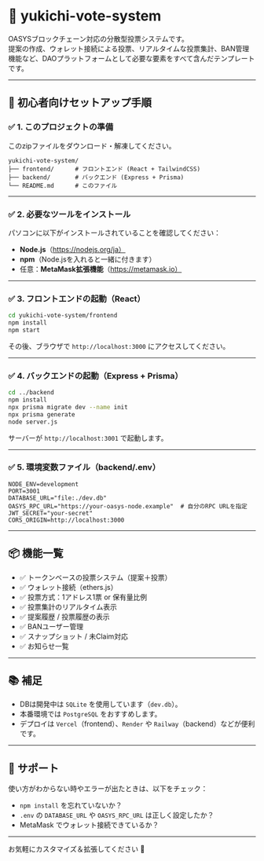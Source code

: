 # 🎉 yukichi-vote-system

OASYSブロックチェーン対応の分散型投票システムです。  
提案の作成、ウォレット接続による投票、リアルタイムな投票集計、BAN管理機能など、DAOプラットフォームとして必要な要素をすべて含んだテンプレートです。

---

## 🚀 初心者向けセットアップ手順

### ✅ 1. このプロジェクトの準備

このzipファイルをダウンロード・解凍してください。

```
yukichi-vote-system/
├── frontend/      # フロントエンド (React + TailwindCSS)
├── backend/       # バックエンド (Express + Prisma)
└── README.md      # このファイル
```

---

### ✅ 2. 必要なツールをインストール

パソコンに以下がインストールされていることを確認してください：

- **Node.js**（https://nodejs.org/ja）
- **npm**（Node.jsを入れると一緒に付きます）
- 任意：**MetaMask拡張機能**（https://metamask.io）

---

### ✅ 3. フロントエンドの起動（React）

```bash
cd yukichi-vote-system/frontend
npm install
npm start
```

その後、ブラウザで `http://localhost:3000` にアクセスしてください。

---

### ✅ 4. バックエンドの起動（Express + Prisma）

```bash
cd ../backend
npm install
npx prisma migrate dev --name init
npx prisma generate
node server.js
```

サーバーが `http://localhost:3001` で起動します。

---

### ✅ 5. 環境変数ファイル（backend/.env）

```env
NODE_ENV=development
PORT=3001
DATABASE_URL="file:./dev.db"
OASYS_RPC_URL="https://your-oasys-node.example"  # 自分のRPC URLを指定
JWT_SECRET="your-secret"
CORS_ORIGIN=http://localhost:3000
```

---

## 📦 機能一覧

- ✅ トークンベースの投票システム（提案＋投票）
- ✅ ウォレット接続（ethers.js）
- ✅ 投票方式：1アドレス1票 or 保有量比例
- ✅ 投票集計のリアルタイム表示
- ✅ 提案履歴 / 投票履歴の表示
- ✅ BANユーザー管理
- ✅ スナップショット / 未Claim対応
- ✅ お知らせ一覧

---

## 📚 補足

- DBは開発中は `SQLite` を使用しています（`dev.db`）。
- 本番環境では `PostgreSQL` をおすすめします。
- デプロイは `Vercel`（frontend）、`Render` や `Railway`（backend）などが便利です。

---

## 🙋 サポート

使い方がわからない時やエラーが出たときは、以下をチェック：

- `npm install` を忘れていないか？
- `.env` の `DATABASE_URL` や `OASYS_RPC_URL` は正しく設定したか？
- MetaMask でウォレット接続できているか？

---

お気軽にカスタマイズ＆拡張してください 🚀
